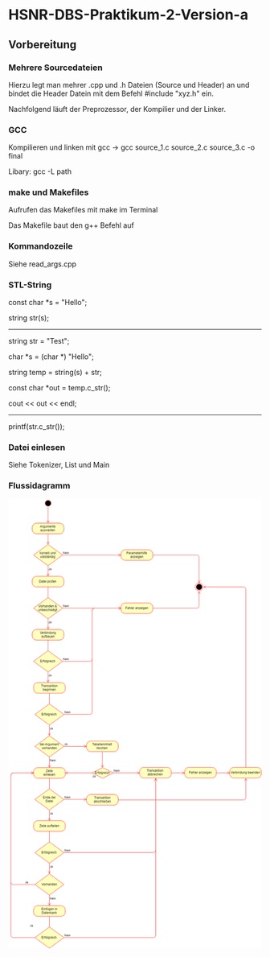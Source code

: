# HSNR-DBS-Praktikum-2-Version-a

## Vorbereitung

### Mehrere Sourcedateien

Hierzu legt man mehrer .cpp und .h Dateien (Source und Header) an und bindet die Header Datein mit dem Befehl #include "xyz.h" ein.

Nachfolgend läuft der Preprozessor, der Kompilier und der Linker.

### GCC

Kompilieren und linken mit gcc -> gcc source_1.c source_2.c source_3.c -o final

Libary: gcc -L path

### make und Makefiles

Aufrufen das Makefiles mit make im Terminal

Das Makefile baut den g++ Befehl auf

### Kommandozeile

Siehe read_args.cpp

### STL-String

const char *s = "Hello";

string str(s);

-----

string str = "Test";

char *s = (char *) "Hello";

string temp = string(s) + str;

const char *out = temp.c_str();

cout << out << endl;

-----

printf(str.c_str());

### Datei einlesen

Siehe Tokenizer, List und Main

### Flussidagramm

![Flussdiadramm](flowchart.png)